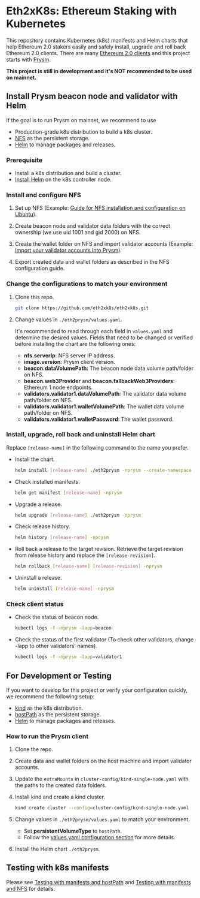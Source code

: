 # Eth2xK8s: Ethereum Staking with Kubernetes

This repository contains Kubernetes (k8s) manifests and Helm charts that help Ethereum 2.0 stakers easily and safely install, upgrade and roll back Ethereum 2.0 clients. There are many [Ethereum 2.0 clients](https://ethereum.org/en/eth2/get-involved/#clients) and this project starts with [Prysm](https://docs.prylabs.network/docs/getting-started).

**This project is still in development and it's NOT recommended to be used on mainnet.**

## Install Prysm beacon node and validator with Helm

If the goal is to run Prysm on mainnet, we recommend to use

- Production-grade k8s distribution to build a k8s cluster.
- [NFS](https://en.wikipedia.org/wiki/Network_File_System) as the persistent storage.
- [Helm](https://helm.sh/) to manage packages and releases.

### Prerequisite

- Install a k8s distribution and build a cluster.
- [Install Helm](https://helm.sh/docs/intro/install/) on the k8s controller node.

### Install and configure NFS

1. Set up NFS (Example: [Guide for NFS installation and configuration on Ubuntu](https://ubuntu.com/server/docs/service-nfs)).

2. Create beacon node and validator data folders with the correct ownership (we use uid 1001 and gid 2000) on NFS.

3. Create the wallet folder on NFS and import validator accounts (Example: [Import your validator accounts into Prysm](https://docs.prylabs.network/docs/mainnet/joining-eth2#step-4-import-your-validator-accounts-into-prysm)).

4. Export created data and wallet folders as described in the NFS configuration guide.

### Change the configurations to match your environment

1. Clone this repo.

    ```bash
    git clone https://github.com/eth2xk8s/eth2xk8s.git
    ```

2. Change values in `./eth2prysm/values.yaml`.

   It's recommended to read through each field in `values.yaml` and determine the desired values. Fields that need to be changed or verified before installing the chart are the following ones:

   - **nfs.serverIp**: NFS server IP address.
   - **image.version**: Prysm client version.
   - **beacon.dataVolumePath**: The beacon node data volume path/folder on NFS.
   - **beacon.web3Provider** and **beacon.fallbackWeb3Providers**: Ethereum 1 node endpoints.
   - **validators.validator1.dataVolumePath**: The validator data volume path/folder on NFS.
   - **validators.validator1.walletVolumePath**: The wallet data volume path/folder on NFS.
   - **validators.validator1.walletPassword**: The wallet password.

### Install, upgrade, roll back and uninstall Helm chart

Replace `[release-name]` in the following command to the name you prefer.

- Install the chart.

   ```bash
   helm install [release-name] ./eth2prysm -nprysm --create-namespace
   ```

- Check installed manifests.

   ```bash
   helm get manifest [release-name] -nprysm
   ```

- Upgrade a release.

   ```bash
   helm upgrade [release-name] ./eth2prysm -nprysm
   ```

- Check release history.

   ```bash
   helm history [release-name] -nprysm
   ```

- Roll back a release to the target revision. Retrieve the target revision from release history and replace the `[release-revision]`.

   ```bash
   helm rollback [release-name] [release-revision] -nprysm
   ```

- Uninstall a release.

   ```bash
   helm uninstall [release-name] -nprysm
   ```

### Check client status

- Check the status of beacon node.

   ```bash
   kubectl logs -f -nprysm -lapp=beacon
   ```

- Check the status of the first validator (To check other validators, change -lapp to other validators' names).

   ```bash
   kubectl logs -f -nprysm -lapp=validator1
   ```

## For Development or Testing

If you want to develop for this project or verify your configuration quickly, we recommend the following setup:

- [kind](https://kind.sigs.k8s.io/) as the k8s distribution.
- [hostPath](https://kubernetes.io/docs/concepts/storage/volumes/#hostpath) as the persistent storage.
- [Helm](https://helm.sh/) to manage packages and releases.

### How to run the Prysm client

1. Clone the repo.

2. Create data and wallet folders on the host machine and import validator accounts.

3. Update the `extraMounts` in `cluster-config/kind-single-node.yaml` with the paths to the created data folders.

4. Install kind and create a kind cluster.

   ```bash
   kind create cluster --config=cluster-config/kind-single-node.yaml 
   ```

5. Change values in `./eth2prysm/values.yaml` to match your environment.

   - Set **persistentVolumeType** to `hostPath`.
   - Follow the [values.yaml configuration section](#change-the-configurations-to-match-your-environment) for more details.

6. Install the Helm chart `./eth2prysm`.

## Testing with k8s manifests

Please see [Testing with manifests and hostPath](https://github.com/eth2xk8s/eth2xk8s/blob/master/host-path/README.md) and [Testing with manifests and NFS](https://github.com/eth2xk8s/eth2xk8s/blob/master/nfs/README.md) for details.
